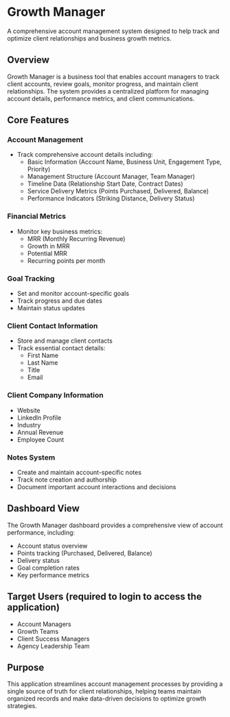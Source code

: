 # Growth Manager

A comprehensive account management system designed to help track and optimize client relationships and business growth metrics.

## Overview

Growth Manager is a business tool that enables account managers to track client accounts, review goals, monitor progress, and maintain client relationships. The system provides a centralized platform for managing account details, performance metrics, and client communications.

## Core Features

### Account Management
- Track comprehensive account details including:
  - Basic Information (Account Name, Business Unit, Engagement Type, Priority)
  - Management Structure (Account Manager, Team Manager)
  - Timeline Data (Relationship Start Date, Contract Dates)
  - Service Delivery Metrics (Points Purchased, Delivered, Balance)
  - Performance Indicators (Striking Distance, Delivery Status)

### Financial Metrics
- Monitor key business metrics:
  - MRR (Monthly Recurring Revenue)
  - Growth in MRR
  - Potential MRR
  - Recurring points per month    

### Goal Tracking
- Set and monitor account-specific goals
- Track progress and due dates
- Maintain status updates

### Client Contact Information
- Store and manage client contacts
- Track essential contact details:
  - First Name
  - Last Name
  - Title
  - Email

### Client Company Information
  - Website
  - LinkedIn Profile
  - Industry
  - Annual Revenue
  - Employee Count

### Notes System
- Create and maintain account-specific notes
- Track note creation and authorship
- Document important account interactions and decisions

## Dashboard View
The Growth Manager dashboard provides a comprehensive view of account performance, including:
- Account status overview
- Points tracking (Purchased, Delivered, Balance)
- Delivery status
- Goal completion rates
- Key performance metrics

## Target Users (required to login to access the application)
- Account Managers
- Growth Teams
- Client Success Managers
- Agency Leadership Team

## Purpose
This application streamlines account management processes by providing a single source of truth for client relationships, helping teams maintain organized records and make data-driven decisions to optimize growth strategies.
